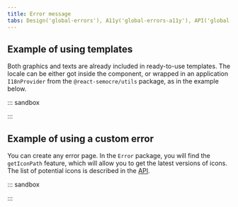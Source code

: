 ```yaml
---
title: Error message
tabs: Design('global-errors'), A11y('global-errors-a11y'), API('global-errors-api'), Example('global-errors-code'), Changelog('global-errors-changelog')
---
```


## Example of using templates

Both graphics and texts are already included in ready-to-use templates. The locale can be either got inside the component, or wrapped in an application `I18nProvider` from the `@react-semocre/utils` package, as in the example below.

::: sandbox

<script lang="tsx">
  export Demo from './examples/example-of-using-templates.tsx';
</script>

:::

## Example of using a custom error

You can create any error page. In the `Error` package, you will find the `getIconPath` feature, which will allow you to get the latest versions of icons. The list of potential icons is described in the [API](/patterns/global-errors/global-errors-api).

::: sandbox

<script lang="tsx">
  export Demo from './examples/example-of-using-a-custom-error.tsx';
</script>

:::
